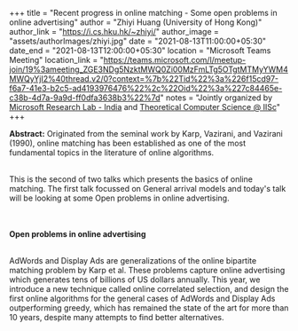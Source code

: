 +++
title = "Recent progress in online matching - Some open problems in online advertising"
author = "Zhiyi Huang (University of Hong Kong)"
author_link = "https://i.cs.hku.hk/~zhiyi/"
author_image = "assets/authorImages/zhiyi.jpg"
date = "2021-08-13T11:00:00+05:30"
date_end = "2021-08-13T12:00:00+05:30"
location = "Microsoft Teams Meeting"
location_link = "https://teams.microsoft.com/l/meetup-join/19%3ameeting_ZGE3NDg5NzktMWQ0Zi00MzFmLTg5OTgtMTMyYWM4MWQyYjI2%40thread.v2/0?context=%7b%22Tid%22%3a%226f15cd97-f6a7-41e3-b2c5-ad4193976476%22%2c%22Oid%22%3a%227c84465e-c38b-4d7a-9a9d-ff0dfa3638b3%22%7d"
notes = "Jointly organized by <a href = "https://www.microsoft.com/en-us/research/lab/microsoft-research-india/" target= "_blank">Microsoft Research Lab - India</a> and <a href='https://www.csa.iisc.ac.in/theoretical-computer-science/' target= "_blank">Theoretical Computer Science @ IISc</a>"
+++

<b>Abstract:</b> Originated from the seminal work by Karp, Vazirani, and Vazirani
(1990), online matching has been established as one of the most
fundamental topics in the literature of online algorithms.
<br><br>

This is the second of two talks which presents the basics of online matching.
The first talk focussed on General arrival models and
today's talk will be looking at some Open problems in online advertising.

<br><br>
<b>Open problems in online advertising</b>
<br><br>

AdWords and Display Ads are
generalizations of the online bipartite matching problem by Karp et
al. These problems capture online advertising which generates tens of
billions of US dollars annually. This year, we introduce a new
technique called online correlated selection, and design the first
online algorithms for the general cases of AdWords and Display Ads
outperforming greedy, which has remained the state of the art for more
than 10 years, despite many attempts to find better alternatives.